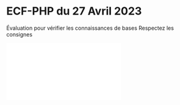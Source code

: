 # ECF-PHP du 27 Avril 2023
Évaluation pour vérifier les connaissances de bases
Respectez les consignes

![ECF-PHP](profile/Doc/ECF-PHP.pdf)&nbsp;&nbsp;
